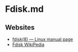 # Fdisk.md

## Websites

* [fdisk(8) — Linux manual page](https://man7.org/linux/man-pages/man8/fdisk.8.html)
* [Fdisk WikiPedia](https://en.wikipedia.org/wiki/Fdisk)
